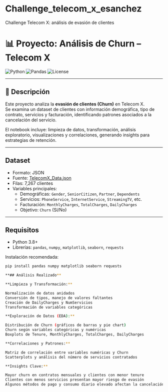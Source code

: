 # Challenge_telecom_x_esanchez
Challenge Telecom X: análisis de evasión de clientes

# 📊 Proyecto: Análisis de Churn – Telecom X

![Python](https://img.shields.io/badge/Python-3.8+-blue.svg)
![Pandas](https://img.shields.io/badge/Pandas-1.5+-brightgreen.svg)
![License](https://img.shields.io/badge/License-Educational-yellow.svg)

---

## 🚀 Descripción
Este proyecto analiza la **evasión de clientes (Churn)** en Telecom X.  
Se examina un dataset de clientes con información demográfica, tipo de contrato, servicios y facturación, identificando patrones asociados a la cancelación del servicio.

El notebook incluye: limpieza de datos, transformación, análisis exploratorio, visualizaciones y correlaciones, generando insights para estrategias de retención.

---

## Dataset
- Formato: JSON  
- Fuente: [TelecomX_Data.json](https://github.com/ingridcristh/challenge2-data-science-LATAM/blob/main/TelecomX_Data.json)  
- Filas: 7,267 clientes  
- Variables principales:
  - Demográficas: `Gender`, `SeniorCitizen`, `Partner`, `Dependents`
  - Servicios: `PhoneService`, `InternetService`, `StreamingTV`, etc.
  - Facturación: `MonthlyCharges`, `TotalCharges`, `DailyCharges`
  - Objetivo: `Churn` (Sí/No)

---

## Requisitos
- Python 3.8+  
- Librerías: `pandas`, `numpy`, `matplotlib`, `seaborn`, `requests`  

Instalación recomendada:
```bash
pip install pandas numpy matplotlib seaborn requests

**## Análisis Realizado**

**Limpieza y Transformación:**

Normalización de datos anidados
Conversión de tipos, manejo de valores faltantes
Creación de DailyCharges y NumServicios
Transformación de variables categóricas

**Exploración de Datos (EDA):**

Distribución de Churn (gráficos de barras y pie chart)
Churn según variables categóricas y numéricas
Boxplots de Tenure, MonthlyCharges, TotalCharges, DailyCharges

**Correlaciones y Patrones:**

Matriz de correlación entre variables numéricas y Churn
Scatterplots y análisis del número de servicios contratados

**Insights Clave:**

Mayor churn en contratos mensuales y clientes con menor tenure
Clientes con menos servicios presentan mayor riesgo de evasión
Algunos métodos de pago y consumo diario elevado afectan la cancelación
